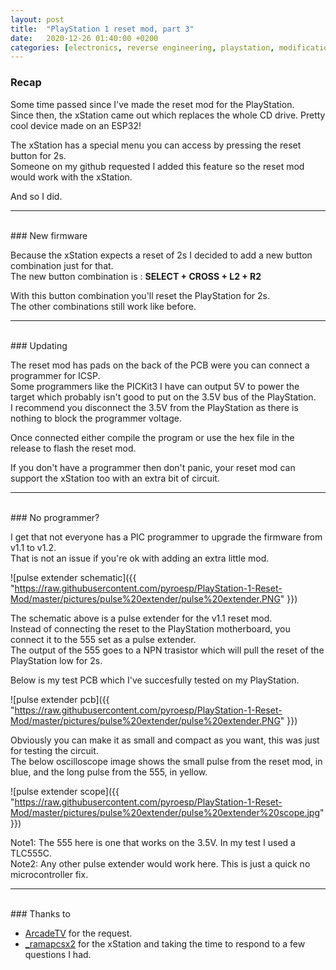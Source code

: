 ```yaml
---
layout: post
title:  "PlayStation 1 reset mod, part 3"
date:   2020-12-26 01:40:00 +0200
categories: [electronics, reverse engineering, playstation, modification]
---
```


### Recap

Some time passed since I've made the reset mod for the PlayStation.  
Since then, the xStation came out which replaces the whole CD drive. Pretty cool device made on an ESP32!  

The xStation has a special menu you can access by pressing the reset button for 2s.  
Someone on my github requested I added this feature so the reset mod would work with the xStation.  

And so I did.  

************************
<br/>
### New firmware

Because the xStation expects a reset of 2s I decided to add a new button combination just for that.  
The new button combination is : **SELECT + CROSS + L2 + R2**  

With this button combination you'll reset the PlayStation for 2s.  
The other combinations still work like before.  

************************
<br/>
### Updating

The reset mod has pads on the back of the PCB were you can connect a programmer for ICSP.  
Some programmers like the PICKit3 I have can output 5V to power the target which probably isn't good to put on the 3.5V bus of the PlayStation.  
I recommend you disconnect the 3.5V from the PlayStation as there is nothing to block the programmer voltage.  

Once connected either compile the program or use the hex file in the release to flash the reset mod.  

If you don't have a programmer then don't panic, your reset mod can support the xStation too with an extra bit of circuit.

************************
<br/>
### No programmer?

I get that not everyone has a PIC programmer to upgrade the firmware from v1.1 to v1.2.  
That is not an issue if you're ok with adding an extra little mod.  

![pulse extender schematic]({{ "https://raw.githubusercontent.com/pyroesp/PlayStation-1-Reset-Mod/master/pictures/pulse%20extender/pulse%20extender.PNG" }})  

The schematic above is a pulse extender for the v1.1 reset mod.  
Instead of connecting the reset to the PlayStation motherboard, you connect it to the 555 set as a pulse extender.  
The output of the 555 goes to a NPN trasistor which will pull the reset of the PlayStation low for 2s.


Below is my test PCB which I've succesfully tested on my PlayStation.  

![pulse extender pcb]({{ "https://raw.githubusercontent.com/pyroesp/PlayStation-1-Reset-Mod/master/pictures/pulse%20extender/pulse%20extender.PNG" }})  

Obviously you can make it as small and compact as you want, this was just for testing the circuit.  
The below oscilloscope image shows the small pulse from the reset mod, in blue, and the long pulse from the 555, in yellow.

![pulse extender scope]({{ "https://raw.githubusercontent.com/pyroesp/PlayStation-1-Reset-Mod/master/pictures/pulse%20extender/pulse%20extender%20scope.jpg" }})  

Note1: The 555 here is one that works on the 3.5V. In my test I used a TLC555C.  
Note2: Any other pulse extender would work here. This is just a quick no microcontroller fix.  

************************
<br/>
### Thanks to

* [ArcadeTV](https://twitter.com/arcadetv/status/1340730293402169347) for the request.  
* [_ramapcsx2](https://twitter.com/_ramapcsx2) for the xStation and taking the time to respond to a few questions I had.